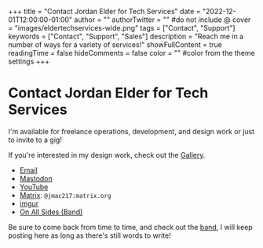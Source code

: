 +++
title = "Contact Jordan Elder for Tech Services"
date = "2022-12-01T12:00:00-01:00"
author = ""
authorTwitter = "" #do not include @
cover = "images/eldertechservices-wide.png"
tags = ["Contact", "Support"]
keywords = ["Contact", "Support", "Sales"]
description = "Reach me in a number of ways for a variety of services!"
showFullContent = true
readingTime = false
hideComments = false
color = "" #color from the theme settings
+++

# Contact Jordan Elder for Tech Services

I'm available for freelance operations, development, and design work or just to invite to a gig!  

If you're interested in my design work, check out the [Gallery](/posts/contact-jordan-elder-for-design-services).

* [Email](mailto:jordanelder10@gmail.com)
* [Mastodon](https://fosstodon.org/@Jordanielder)
* [YouTube](https://www.youtube.com/@jmac217x)
* [Matrix](https://matrix.org/): `@jmac217:matrix.org`
* [imgur](https://imgur.com/user/Jmac217)
* [On All Sides (Band)](https://www.youtube.com/@onallsides8083)

Be sure to come back from time to time, and check out the [band](https://www.youtube.com/@onallsides8083), I will keep posting here as long as there's still words to write!